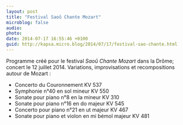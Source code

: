 ```yaml
---
layout: post
title: "Festival Saoû Chante Mozart"
microblog: false
audio: 
photo: 
date: 2014-07-17 16:55:46 +0100
guid: http://kapsa.micro.blog/2014/07/17/festival-sao-chante.html
---
```

Programme créé pour le festival <em>Saoû Chante Mozart</em> dans la Drôme; concert le 12 juillet 2014. Variations, improvisations et recompositions autour de Mozart :
<ul>
	<li>Concerto du Couronnement KV 537</li>
	<li>Symphonie n°40 en sol mineur KV 550</li>
	<li>Sonate pour piano n°8 en la mineur KV 310</li>
	<li>Sonate pour piano n°16 en do majeur KV 545</li>
	<li>Concerto pour piano n°21 en ut majeur KV 467</li>
	<li>Sonate pour piano et violon en mi bémol majeur KV 481</li>
</ul>
